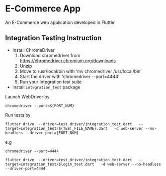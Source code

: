 # E-Commerce App

An E-Commerce web application developed in Flutter 

## Integration Testing Instruction
- Install ChromeDriver
  1. Download chromedriver from https://chromedriver.chromium.org/downloads
  2. Unzip
  3. Move to /usr/local/bin with 'mv chromedriver /usr/local/bin'
  4. Start the driver with  'chromedriver --port=4444'
  5. Run your Integration test suite
- install `integration_test` package

Launch WebDriver by 
```
chromedriver --port=${PORT_NUM}
```

Run tests by
```
flutter drive  --driver=test_driver/integration_test.dart   --target=integration_test/${TEST_FILE_NAME}.dart   -d web-server --no-headless --driver-port={PORT_NUM} 
```

e.g
```
chromedriver --port=4444
```
```
flutter drive  --driver=test_driver/integration_test.dart   --target=integration_test/$login_test.dart   -d web-server --no-headless --driver-port=4444 
```
